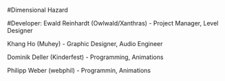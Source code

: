 #Dimensional Hazard

#Developer: 
Ewald Reinhardt (Owlwald/Xanthras) - Project Manager, Level Designer 

Khang Ho (Muhey) - Graphic Designer, Audio Engineer

Dominik Deller (Kinderfest) - Programming, Animations

Philipp Weber (webphil) - Programmin, Animations
